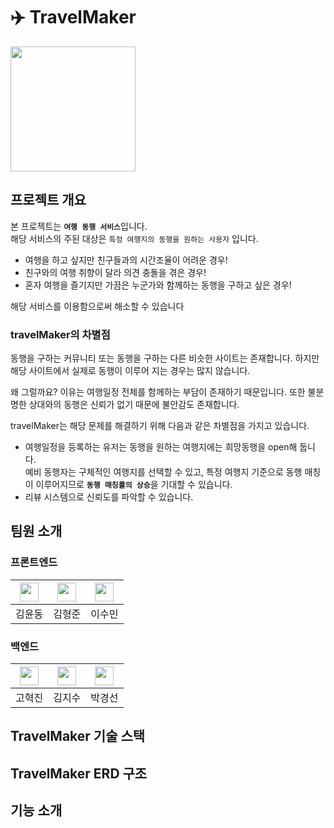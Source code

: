 # ✈️ TravelMaker
<img src="https://github.com/travelMaker7/travelMaker_Backend/assets/94064359/3e8481e3-7b71-42de-9e0d-795627d366e5" width="200px" height="200px">


## 프로젝트 개요
본 프로젝트는 <b>`여행 동행 서비스`</b>입니다. <br>
해당 서비스의 주된 대상은 `특정 여행지의 동행을 원하는 사용자` 입니다.<br>
- 여행을 하고 싶지만 친구들과의 시간조율이 어려운 경우! 
- 친구와의 여행 취향이 달라 의견 충돌을 겪은 경우!
- 혼자 여행을 즐기지만 가끔은 누군가와 함께하는 동행을 구하고 싶은 경우!
<p>해당 서비스를 이용함으로써 해소할 수 있습니다</p>

### travelMaker의 차별점
동행을 구하는 커뮤니티 또는 동행을 구하는 다른 비슷한 사이트는 존재합니다. 하지만 해당 사이트에서 실제로 동행이 이루어 지는 경우는 많지 않습니다. <br>
<p>왜 그럴까요? 이유는 여행일정 전체를 함께하는 부담이 존재하기 때문입니다. 또한 불분명한 상대와의 동행은 신뢰가 없기 때문에 불안감도 존재합니다.</p>
<p> travelMaker는 해당 문제를 해결하기 위해 다음과 같은 차별점을 가지고 있습니다. </p>

- 여행일정을 등록하는 유저는 동행을 원하는 여행지에는 희망동행을 open해 둡니다.<br>
  예비 동행자는 구체적인 여행지를 선택할 수 있고, 특정 여행지 기준으로 동행 매칭이 이루어지므로 <b>`동행 매칭률의 상승`</b>을 기대할 수 있습니다.
- 리뷰 시스템으로 신뢰도를 파악할 수 있습니다.

## 팀원 소개
### 프론트엔드
|<img src="https://github.com/travelMaker7/travelMaker_Backend/assets/94064359/cbc4c9e9-9cda-4f15-a3d2-a4d90457db33" width="30px" height="30px">|<img src="https://github.com/travelMaker7/travelMaker_Backend/assets/94064359/cbc4c9e9-9cda-4f15-a3d2-a4d90457db33" width="30px" height="30px">|<img src="https://github.com/travelMaker7/travelMaker_Backend/assets/94064359/cbc4c9e9-9cda-4f15-a3d2-a4d90457db33" width="30px" height="30px">|
|---|---|---|
|김윤동|김형준|이수민|

### 백엔드
|<img src="https://github.com/travelMaker7/travelMaker_Backend/assets/94064359/cbc4c9e9-9cda-4f15-a3d2-a4d90457db33" width="30px" height="30px">|<img src="https://github.com/travelMaker7/travelMaker_Backend/assets/94064359/cbc4c9e9-9cda-4f15-a3d2-a4d90457db33" width="30px" height="30px">|<img src="https://github.com/travelMaker7/travelMaker_Backend/assets/94064359/cbc4c9e9-9cda-4f15-a3d2-a4d90457db33" width="30px" height="30px">|
|---|---|---|
|고혁진|김지수|박경선|


## TravelMaker 기술 스택


## TravelMaker ERD 구조


## 기능 소개
